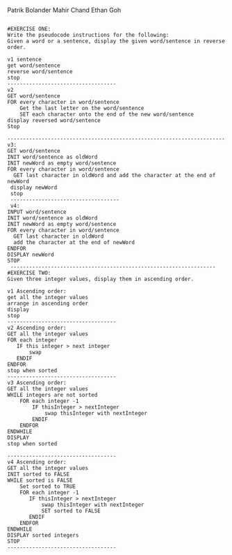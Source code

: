Patrik Bolander
Mahir Chand
Ethan Goh

<pre><code>
#EXERCISE ONE:
Write the pseudocode instructions for the following:
Given a word or a sentence, display the given word/sentence in reverse order.

v1 sentence
get word/sentence
reverse word/sentence
stop
-----------------------------------
v2
GET word/sentence
FOR every character in word/sentence 
    Get the last letter on the word/sentence
    SET each character onto the end of the new word/sentence
display reversed word/sentence
Stop

----------------------------------------------------------------------
v3:
GET word/sentence 
INIT word/sentence as oldWord
INIT newWord as empty word/sentence
FOR every character in word/sentence
  GET last character in oldWord and add the character at the end of newWord
 display newWord
 stop
 -----------------------------------
 v4:
INPUT word/sentence 
INIT word/sentence as oldWord
INIT newWord as empty word/sentence
FOR every character in word/sentence
  GET last character in oldWord 
  add the character at the end of newWord
ENDFOR
DISPLAY newWord
STOP
 ------------------------------------------------------------------
#EXERCISE TWO:
Given three integer values, display them in ascending order.

v1 Ascending order:
get all the integer values
arrange in ascending order
display 
stop
-----------------------------------
v2 Ascending order:
GET all the integer values
FOR each integer
   IF this integer > next integer
       swap
   ENDIF
ENDFOR
stop when sorted
-----------------------------------
v3 Ascending order:
GET all the integer values 
WHILE integers are not sorted
    FOR each integer -1
        IF thisInteger > nextInteger
            swap thisInteger with nextInteger
        ENDIF
    ENDFOR
ENDWHILE
DISPLAY 
stop when sorted

-----------------------------------
v4 Ascending order:
GET all the integer values 
INIT sorted to FALSE
WHILE sorted is FALSE
    Set sorted to TRUE
    FOR each integer -1
       IF thisInteger > nextInteger
           swap thisInteger with nextInteger
           SET sorted to FALSE
       ENDIF
    ENDFOR
ENDWHILE
DISPLAY sorted integers
STOP
-----------------------------------
</code></pre>
